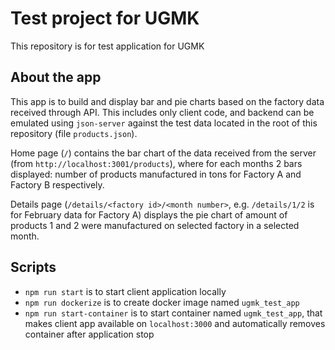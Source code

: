 # Test project for UGMK

This repository is for test application for UGMK

## About the app

This app is to build and display bar and pie charts based on the factory data received through API. This includes only client code, and backend can be emulated using `json-server` against the test data located in the root of this repository (file `products.json`).

Home page (`/`) contains the bar chart of the data received from the server (from `http://localhost:3001/products`), where for each months 2 bars displayed: number of products manufactured in tons for Factory A and Factory B respectively.

Details page (`/details/<factory id>/<month number>`, e.g. `/details/1/2` is for February data for Factory A) displays the pie chart of amount of products 1 and 2 were manufactured on selected factory in a selected month.

## Scripts

- `npm run start` is to start client application locally
- `npm run dockerize` is to create docker image named `ugmk_test_app`
- `npm run start-container` is to start container named `ugmk_test_app`, that makes client app available on `localhost:3000` and automatically removes container after application stop
